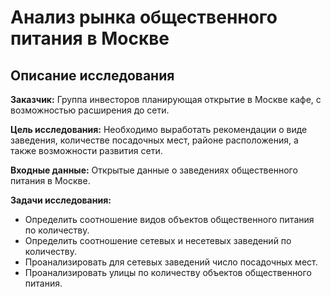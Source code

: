 # Анализ рынка общественного питания в Москве
## Описание исследования
**Заказчик:** Группа инвесторов планирующая открытие в Москве кафе, с возможностью расширения до сети.

**Цель исследования:** Необходимо выработать рекомендации о виде заведения, количестве посадочных мест, районе расположения, а также возможности развития сети.

**Входные данные:** Открытые данные о заведениях общественного питания в Москве.

**Задачи исследования:**
* Определить соотношение видов объектов общественного питания по количеству.
* Определить соотношение сетевых и несетевых заведений по количеству.
* Проанализировать для сетевых заведений число посадочных мест.
* Проанализировать улицы по количеству объектов общественного питания.

